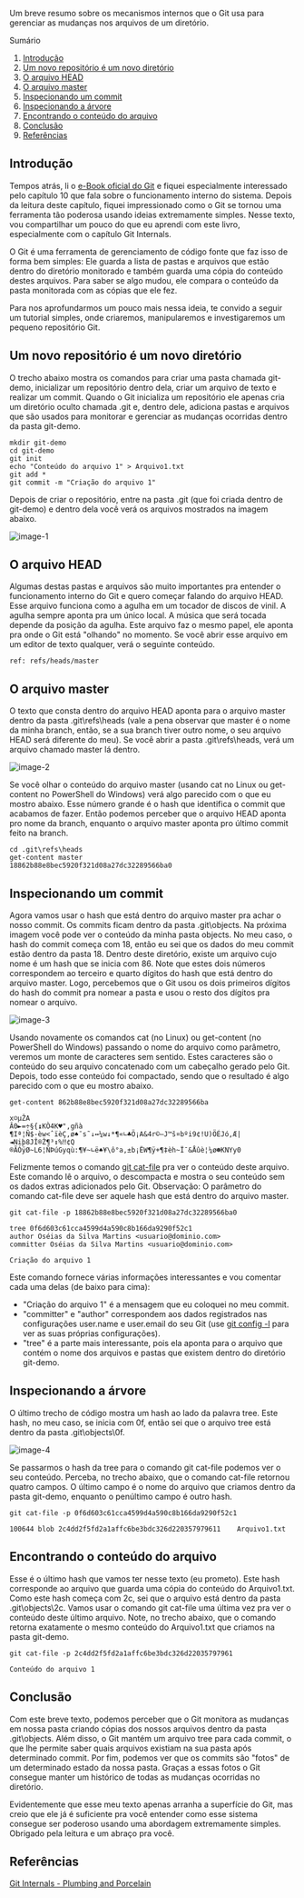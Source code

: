 Um breve resumo sobre os mecanismos internos que o Git usa para gerenciar as mudanças nos arquivos de um diretório.

Sumário

 1. [Introdução](#introducao)
 2. [Um novo repositório é um novo diretório](#novorepositorio)
 3. [O arquivo HEAD](#head)
 4. [O arquivo master](#master)
 5. [Inspecionando um commit](#commit)
 6. [Inspecionando a árvore](#arvore)
 7. [Encontrando o conteúdo do arquivo](#conteudo)
 8. [Conclusão](#conclusao)
 9. [Referências](#referencias)
 
<div id='introducao'></div> 

## Introdução

Tempos atrás, li o [e-Book oficial do Git](https://git-scm.com/book/en/v2) e fiquei especialmente interessado pelo capítulo 10 que fala sobre o funcionamento interno do sistema. Depois da leitura deste capítulo, fiquei impressionado como o Git se tornou uma ferramenta tão poderosa usando ideias extremamente simples. Nesse texto, vou compartilhar um pouco do que eu aprendi com este livro, especialmente com o capítulo Git Internals. 

O Git é uma ferramenta de gerenciamento de código fonte que faz isso de forma bem simples: Ele guarda a lista de pastas e arquivos que estão dentro do diretório monitorado e também guarda uma cópia do conteúdo destes arquivos. Para saber se algo mudou, ele compara o conteúdo da pasta monitorada com as cópias que ele fez. 

Para nos aprofundarmos um pouco mais nessa ideia, te convido a seguir um tutorial simples, onde criaremos, manipularemos e investigaremos um pequeno repositório Git.

<div id='novorepositorio'></div> 

## Um novo repositório é um novo diretório

O trecho abaixo mostra os comandos para criar uma pasta chamada git-demo, inicializar um repositório dentro dela, criar um arquivo de texto e realizar um commit. Quando o Git inicializa um repositório ele apenas cria um diretório oculto chamada .git e, dentro dele, adiciona pastas e arquivos que são usados para monitorar e gerenciar as mudanças ocorridas dentro da pasta git-demo.

```
mkdir git-demo
cd git-demo
git init
echo "Conteúdo do arquivo 1" > Arquivo1.txt
git add *
git commit -m "Criação do arquivo 1"
```

Depois de criar o repositório, entre na pasta .git (que foi criada dentro de git-demo) e dentro dela você verá os arquivos mostrados na imagem abaixo.

![image-1](https://user-images.githubusercontent.com/50338986/166343814-56ad80fe-4173-4d99-881e-7e6e15a1c841.png)

<div id='head'></div> 

## O arquivo HEAD

Algumas destas pastas e arquivos são muito importantes pra entender o funcionamento interno do Git e quero começar falando do arquivo HEAD. Esse arquivo funciona como a agulha em um tocador de discos de vinil. A agulha sempre aponta pra um único local. A música que será tocada depende da posição da agulha. Este arquivo faz o mesmo papel, ele aponta pra onde o Git está "olhando" no momento. Se você abrir esse arquivo em um editor de texto qualquer, verá o seguinte conteúdo.

```
ref: refs/heads/master
```

<div id='master'></div> 

## O arquivo master

O texto que consta dentro do arquivo HEAD aponta para o arquivo master dentro da pasta .git\refs\heads (vale a pena observar que master é o nome da minha branch, então, se a sua branch tiver outro nome, o seu arquivo HEAD será diferente do meu). Se você abrir a pasta .git\refs\heads, verá um arquivo chamado master lá dentro. 

![image-2](https://user-images.githubusercontent.com/50338986/166343832-e1e80595-78d9-40de-9ff7-5322886f39de.png)

Se você olhar o conteúdo do arquivo master (usando cat no Linux ou get-content no PowerShell do Windows) verá algo parecido com o que eu mostro abaixo. Esse número grande é o hash que identifica o commit que acabamos de fazer. Então podemos perceber que o arquivo HEAD aponta pro nome da branch, enquanto o arquivo master aponta pro último commit feito na branch.

```
cd .git\refs\heads
get-content master
18862b88e8bec5920f321d08a27dc32289566ba0
```

<div id='commit'></div> 

## Inspecionando um commit

Agora vamos usar o hash que está dentro do arquivo master pra achar o nosso commit. Os commits ficam dentro da pasta .git\objects. Na próxima imagem você pode ver o conteúdo da minha pasta objects. No meu caso, o hash do commit começa com 18, então eu sei que os dados do meu commit estão dentro da pasta 18. Dentro deste diretório, existe um arquivo cujo nome é um hash que se inicia com 86. Note que estes dois números correspondem ao terceiro e quarto dígitos do hash que está dentro do arquivo master. Logo, percebemos que o Git usou os dois primeiros dígitos do hash do commit pra nomear a pasta e usou o resto dos dígitos pra nomear o arquivo. 

![image-3](https://user-images.githubusercontent.com/50338986/166343851-65957b72-af83-4422-8e9e-ef84bdb994e7.png)

Usando novamente os comandos cat (no Linux) ou get-content (no PowerShell do Windows) passando o nome do arquivo como parâmetro, veremos um monte de caracteres sem sentido. Estes caracteres são o conteúdo do seu arquivo concatenado com um cabeçalho gerado pelo Git. Depois, todo esse conteúdo foi compactado, sendo que o resultado é algo parecido com o que eu mostro abaixo.  

```
get-content 862b88e8bec5920f321d08a27dc32289566ba

x☺µŽA
Â0►=÷§{↨KÒ4K♥"‚gñà
¶Iª¦Ñ$-èw<ˆïèÇ,ø♠¯s˜↓↔¼w↓*¶«∟♣Ö¡A&4r©–J™š¤bºi9¢!U)ÖÉJó‚Æ|
◄Niþ8JÎ®Ž¶³↕%‼¢Q
®ÃÓÿØ~L6¦ÑÞúGyqù:¶¥~∟ë♠¥\ô°a‚±b¡ËW¶ÿ+¶‡èh~Ï¯&Åûè¦¼ø☻KNYy0
```

Felizmente temos o comando [git cat-file](https://git-scm.com/docs/git-cat-file) pra ver o conteúdo deste arquivo. Este comando lê o arquivo, o descompacta e mostra o seu conteúdo sem os dados extras adicionados pelo Git. Observação: O parâmetro do comando cat-file deve ser aquele hash que está dentro do arquivo master.

```
git cat-file -p 18862b88e8bec5920f321d08a27dc32289566ba0

tree 0f6d603c61cca4599d4a590c8b166da9290f52c1
author Oséias da Silva Martins <usuario@dominio.com>
committer Oséias da Silva Martins <usuario@dominio.com>

Criação do arquivo 1
```

Este comando fornece várias informações interessantes e vou comentar cada uma delas (de baixo para cima):

- "Criação do arquivo 1" é a mensagem que eu coloquei no meu commit.
- "committer" e "author" correspondem aos dados registrados nas configurações user.name e user.email do seu Git (use [git config -l](https://git-scm.com/docs/git-config) para ver as suas próprias configurações).
- "tree" é a parte mais interessante, pois ela aponta para o arquivo que contém o nome dos arquivos e pastas que existem dentro do diretório git-demo. 

<div id='arvore'></div> 

## Inspecionando a árvore

O último trecho de código mostra um hash ao lado da palavra tree. Este hash, no meu caso, se inicia com 0f, então sei que o arquivo tree está dentro da pasta .git\objects\0f.

![image-4](https://user-images.githubusercontent.com/50338986/166343880-415338c5-b170-456e-a5e4-ed71ac6a5648.png)

Se passarmos o hash da tree para o comando git cat-file podemos ver o seu conteúdo. Perceba, no trecho abaixo, que o comando cat-file retornou quatro campos. O último campo é o nome do arquivo que criamos dentro da pasta git-demo, enquanto  o penúltimo campo é outro hash. 

```
git cat-file -p 0f6d603c61cca4599d4a590c8b166da9290f52c1

100644 blob 2c4dd2f5fd2a1affc6be3bdc326d220357979611    Arquivo1.txt
```

<div id='conteudo'></div> 

## Encontrando o conteúdo do arquivo

Esse é o último hash que vamos ter nesse texto (eu prometo). Este hash corresponde ao arquivo que guarda uma cópia do conteúdo do Arquivo1.txt. Como este hash começa com 2c, sei que o arquivo está dentro da pasta .git\objects\2c. Vamos usar o comando git cat-file uma última vez pra ver o conteúdo deste último arquivo. Note, no trecho abaixo, que o comando retorna exatamente o mesmo conteúdo do Arquivo1.txt que criamos na pasta git-demo. 

```
git cat-file -p 2c4dd2f5fd2a1affc6be3bdc326d22035797961

Conteúdo do arquivo 1
```

<div id='conclusao'></div> 

## Conclusão

Com este breve texto,  podemos perceber que o Git monitora as mudanças em nossa pasta criando cópias dos nossos arquivos dentro da pasta .git\objects. Além disso, o Git mantém um arquivo tree para cada commit, o que lhe permite saber quais arquivos existiam na sua pasta após determinado commit. Por fim, podemos ver que os commits são "fotos" de um determinado estado da nossa pasta. Graças a essas fotos o Git consegue manter um histórico de todas as mudanças ocorridas no diretório. 

Evidentemente que esse meu texto apenas arranha a superfície do Git, mas creio que ele já é suficiente pra você entender como esse sistema consegue ser poderoso usando uma abordagem extremamente simples. Obrigado pela leitura e um abraço pra você.

<div id='referencias'></div> 

## Referências
[Git Internals - Plumbing and Porcelain](https://git-scm.com/book/en/v2/Git-Internals-Plumbing-and-Porcelain)
